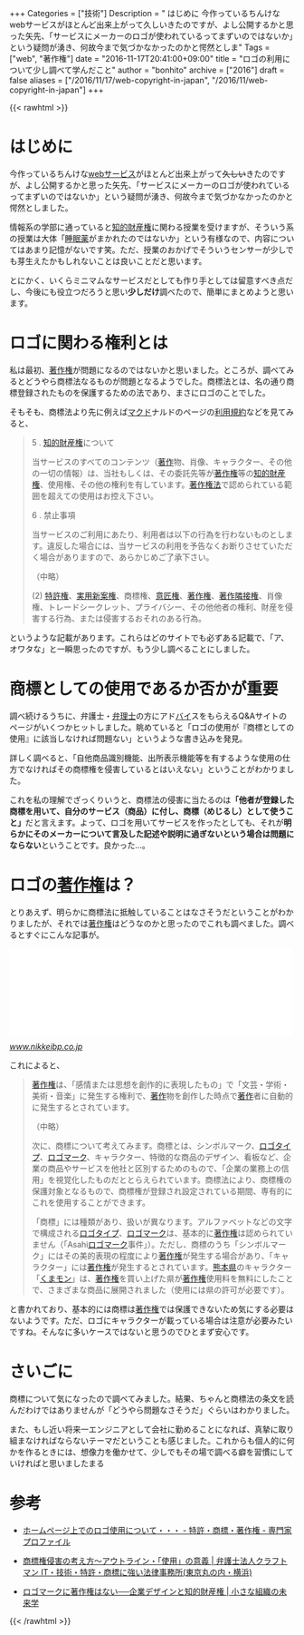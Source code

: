 +++
Categories = ["技術"]
Description = " はじめに  今作っているちんけなwebサービスがほとんど出来上がって久しいきたのですが、よし公開するかと思った矢先、「サービスにメーカーのロゴが使われているってまずいのではないか」という疑問が湧き、何故今まで気づかなかったのかと愕然としま"
Tags = ["web", "著作権"]
date = "2016-11-17T20:41:00+09:00"
title = "ロゴの利用について少し調べて学んだこと"
author = "bonhito"
archive = ["2016"]
draft = false
aliases = ["/2016/11/17/web-copyright-in-japan", "/2016/11/web-copyright-in-japan"]
+++

{{< rawhtml >}}
<body>
<h1>はじめに</h1>

<p>今作っているちんけな<a class="keyword" href="http://d.hatena.ne.jp/keyword/web%A5%B5%A1%BC%A5%D3%A5%B9">webサービス</a>がほとんど出来上がって<s>久しい</s>きたのですが、よし公開するかと思った矢先、「サービスにメーカーのロゴが使われているってまずいのではないか」という疑問が湧き、何故今まで気づかなかったのかと愕然としました。</p>

<p>情報系の学部に通っていると<a class="keyword" href="http://d.hatena.ne.jp/keyword/%C3%CE%C5%AA%BA%E2%BB%BA%B8%A2">知的財産権</a>に関わる授業を受けますが、そういう系の授業は大体「<a class="keyword" href="http://d.hatena.ne.jp/keyword/%BF%E7%CC%B2%CC%F4">睡眠薬</a>がまかれたのではないか」という有様なので、内容についてはあまり記憶がないです笑。ただ、授業のおかげでそういうセンサーが少しでも芽生えたかもしれないことは良いことだと思います。</p>

<p>とにかく、いくらミニマムなサービスだとしても作り手としては留意すべき点だし、今後にも役立つだろうと思い<b>少しだけ</b>調べたので、簡単にまとめようと思います。</p>

<h1>ロゴに関わる権利とは</h1>

<p>私は最初、<a class="keyword" href="http://d.hatena.ne.jp/keyword/%C3%F8%BA%EE%B8%A2">著作権</a>が問題になるのではないかと思いました。ところが、調べてみるとどうやら商標法なるものが問題となるようでした。商標法とは、名の通り商標登録されたものを保護するための法であり、まさにロゴのことでした。</p>

<p>そもそも、商標法より先に例えば<a class="keyword" href="http://d.hatena.ne.jp/keyword/%A5%DE%A5%AF%A5%C9">マクド</a>ナルドのページの<a class="keyword" href="http://d.hatena.ne.jp/keyword/%CD%F8%CD%D1%B5%AC%CC%F3">利用規約</a>などを見てみると、</p>

<blockquote>
<p>5 . <a class="keyword" href="http://d.hatena.ne.jp/keyword/%C3%CE%C5%AA%BA%E2%BB%BA%B8%A2">知的財産権</a>について</p>

<p>  当サービスのすべてのコンテンツ（<a class="keyword" href="http://d.hatena.ne.jp/keyword/%C3%F8%BA%EE">著作</a>物、肖像、キャラクター、その他の一切の情報）は、当社もしくは、その委託先等が<a class="keyword" href="http://d.hatena.ne.jp/keyword/%C3%F8%BA%EE%B8%A2">著作権</a>等の<a class="keyword" href="http://d.hatena.ne.jp/keyword/%C3%CE%C5%AA%BA%E2%BB%BA%B8%A2">知的財産権</a>、使用権、その他の権利を有しています。<a class="keyword" href="http://d.hatena.ne.jp/keyword/%C3%F8%BA%EE%B8%A2%CB%A1">著作権法</a>で認められている範囲を超えての使用はお控え下さい。</p>

<p>6 . 禁止事項</p>

<p>  当サービスのご利用にあたり、利用者は以下の行為を行わないものとします。違反した場合には、当サービスの利用を予告なくお断りさせていただく場合がありますので、あらかじめご了承下さい。</p>

<p>（中略）</p>

<p>(2) <a class="keyword" href="http://d.hatena.ne.jp/keyword/%C6%C3%B5%F6%B8%A2">特許権</a>、<a class="keyword" href="http://d.hatena.ne.jp/keyword/%BC%C2%CD%D1%BF%B7%B0%C6%B8%A2">実用新案権</a>、商標権、<a class="keyword" href="http://d.hatena.ne.jp/keyword/%B0%D5%BE%A2%B8%A2">意匠権</a>、<a class="keyword" href="http://d.hatena.ne.jp/keyword/%C3%F8%BA%EE%B8%A2">著作権</a>、<a class="keyword" href="http://d.hatena.ne.jp/keyword/%C3%F8%BA%EE%CE%D9%C0%DC%B8%A2">著作隣接権</a>、肖像権、トレードシークレット、プライバシー、その他他者の権利、財産を侵害する行為、または侵害するおそれのある行為。</p>
</blockquote>

<p>というような記載があります。これらはどのサイトでも必ずある記載で、「ア、オワタな」と一瞬思ったのですが、もう少し調べることにしました。</p>

<h1>商標としての使用であるか否かが重要</h1>

<p>調べ続けるうちに、弁護士・<a class="keyword" href="http://d.hatena.ne.jp/keyword/%CA%DB%CD%FD%BB%CE">弁理士</a>の方にアド<a class="keyword" href="http://d.hatena.ne.jp/keyword/%A5%D0%A5%A4">バイ</a>スをもらえるQ&amp;Aサイトのページがいくつかヒットしました。眺めていると「ロゴの使用が『商標としての使用』に該当しなければ問題ない」というような書き込みを発見。</p>

<p>詳しく調べると、「自他商品識別機能、出所表示機能等を有するような使用の仕方でなければその商標権を侵害しているとはいえない」ということがわかりました。</p>

<p>これを私の理解でざっくりいうと、商標法の侵害に当たるのは<b>「他者が登録した商標を用いて、自分のサービス（商品）に付し、商標（めじるし）として使うこと」</b>だと言えます。よって、ロゴを用いてサービスを作ったとしても、それが<b>明らかにそのメーカーについて言及した記述や説明に過ぎないという場合は問題にならない</b>ということです。良かった…。</p>

<h1>ロゴの<a class="keyword" href="http://d.hatena.ne.jp/keyword/%C3%F8%BA%EE%B8%A2">著作権</a>は？</h1>

<p>とりあえず、明らかに商標法に抵触していることはなさそうだということがわかりましたが、それでは<a class="keyword" href="http://d.hatena.ne.jp/keyword/%C3%F8%BA%EE%B8%A2">著作権</a>はどうなのかと思ったのでこれも調べました。調べるとすぐにこんな記事が。</p>

<p><iframe src="//hatenablog-parts.com/embed?url=http%3A%2F%2Fwww.nikkeibp.co.jp%2Fatclcsm%2F15%2F408015%2F101500011%2F%3FST%3Dsp-miraigaku" title="生きのびるための中小企業デザイン：ロゴマークに著作権はない──企業デザインと知的財産権 | 小さな組織の未来学" class="embed-card embed-webcard" scrolling="no" frameborder="0" style="display: block; width: 100%; height: 155px; max-width: 500px; margin: 10px 0px;"></iframe><cite class="hatena-citation"><a href="http://www.nikkeibp.co.jp/atclcsm/15/408015/101500011/?ST=sp-miraigaku">www.nikkeibp.co.jp</a></cite></p>

<p>これによると、</p>

<blockquote>
<p><a class="keyword" href="http://d.hatena.ne.jp/keyword/%C3%F8%BA%EE%B8%A2">著作権</a>は、「感情または思想を創作的に表現したもの」で「文芸・学術・美術・音楽」に発生する権利で、<a class="keyword" href="http://d.hatena.ne.jp/keyword/%C3%F8%BA%EE">著作</a>物を創作した時点で<a class="keyword" href="http://d.hatena.ne.jp/keyword/%C3%F8%BA%EE">著作</a>者に自動的に発生するとされています。</p>

<p>（中略）</p>

<p>次に、商標について考えてみます。商標とは、シンボルマーク、<a class="keyword" href="http://d.hatena.ne.jp/keyword/%A5%ED%A5%B4%A5%BF%A5%A4%A5%D7">ロゴタイプ</a>、<a class="keyword" href="http://d.hatena.ne.jp/keyword/%A5%ED%A5%B4%A5%DE%A1%BC%A5%AF">ロゴマーク</a>、キャラクター、特徴的な商品のデザイン、看板など、企業の商品やサービスを他社と区別するためのもので、「企業の業務上の信用」を視覚化したものだととらえられています。商標法により、商標権の保護対象となるもので、商標権が登録され設定されている期間、専有的にこれを使用することができます。</p>

<p>「商標」には種類があり、扱いが異なります。アルファベットなどの文字で構成される<a class="keyword" href="http://d.hatena.ne.jp/keyword/%A5%ED%A5%B4%A5%BF%A5%A4%A5%D7">ロゴタイプ</a>、<a class="keyword" href="http://d.hatena.ne.jp/keyword/%A5%ED%A5%B4%A5%DE%A1%BC%A5%AF">ロゴマーク</a>は、基本的に<a class="keyword" href="http://d.hatena.ne.jp/keyword/%C3%F8%BA%EE%B8%A2">著作権</a>は認められていません（「Asahi<a class="keyword" href="http://d.hatena.ne.jp/keyword/%A5%ED%A5%B4%A5%DE%A1%BC%A5%AF">ロゴマーク</a>事件」）。ただし、商標のうち「シンボルマーク」にはその美的表現の程度により<a class="keyword" href="http://d.hatena.ne.jp/keyword/%C3%F8%BA%EE%B8%A2">著作権</a>が発生する場合があり、「キャラクター」には<a class="keyword" href="http://d.hatena.ne.jp/keyword/%C3%F8%BA%EE%B8%A2">著作権</a>が発生するとされています。<a class="keyword" href="http://d.hatena.ne.jp/keyword/%B7%A7%CB%DC%B8%A9">熊本県</a>のキャラクター「<a class="keyword" href="http://d.hatena.ne.jp/keyword/%A4%AF%A4%DE%A5%E2%A5%F3">くまモン</a>」は、<a class="keyword" href="http://d.hatena.ne.jp/keyword/%C3%F8%BA%EE%B8%A2">著作権</a>を買い上げた県が<a class="keyword" href="http://d.hatena.ne.jp/keyword/%C3%F8%BA%EE%B8%A2">著作権</a>使用料を無料にしたことで、さまざまな商品に展開されました（使用には県の許可が必要です）。</p>
</blockquote>

<p>と書かれており、基本的には商標は<a class="keyword" href="http://d.hatena.ne.jp/keyword/%C3%F8%BA%EE%B8%A2">著作権</a>では保護できないため気にする必要はないようです。ただ、ロゴにキャラクターが載っている場合は注意が必要みたいですね。そんなに多いケースではないと思うのでひとまず安心です。</p>

<h1>さいごに</h1>

<p>商標について気になったので調べてみました。結果、ちゃんと商標法の条文を読んだわけではありませんが「どうやら問題なさそうだ」ぐらいはわかりました。</p>

<p>また、もし近い将来一エンジニアとして会社に勤めることになれば、真摯に取り組まなければならないテーマだということも感じました。これからも個人的に何かを作るときには、想像力を働かせて、少しでもその場で調べる癖を習慣にしていければと思いましたまる</p>

<h1>参考</h1>

<ul>
<li><p><a href="http://profile.ne.jp/ask/q-57625/">ホームページ上でのロゴ使用について・・・ - 特許・商標・著作権 - 専門家プロファイル</a></p></li>
<li><p><a href="http://www.ishioroshi.com/biz/kaisetu/shouhyou/index/singai_siyou/">商標権侵害の考え方～アウトライン・「使用」の意義 | 弁護士法人クラフトマン IT・技術・特許・商標に強い法律事務所(東京丸の内・横浜)</a></p></li>
<li><p><a href="http://www.nikkeibp.co.jp/atclcsm/15/408015/101500011/?ST=sp-miraigaku">ロゴマークに著作権はない──企業デザインと知的財産権 | 小さな組織の未来学</a></p></li>
</ul>

</body>
{{< /rawhtml >}}
